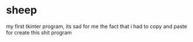 # sheep
my first tkinter program, its sad for me the fact that i had to copy and paste for create this shit program
